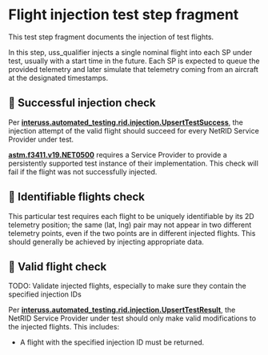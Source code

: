 # Flight injection test step fragment

This test step fragment documents the injection of test flights.

In this step, uss_qualifier injects a single nominal flight into each SP under test, usually with a start time in the future.  Each SP is expected to queue the provided telemetry and later simulate that telemetry coming from an aircraft at the designated timestamps.

## 🛑 Successful injection check

Per **[interuss.automated_testing.rid.injection.UpsertTestSuccess](../../../../../requirements/interuss/automated_testing/rid/injection.md)**, the injection attempt of the valid flight should succeed for every NetRID Service Provider under test.

**[astm.f3411.v19.NET0500](../../../../../requirements/astm/f3411/v19.md)** requires a Service Provider to provide a persistently supported test instance of their implementation.
This check will fail if the flight was not successfully injected.

## 🛑 Identifiable flights check

This particular test requires each flight to be uniquely identifiable by its 2D telemetry position; the same (lat, lng) pair may not appear in two different telemetry points, even if the two points are in different injected flights.  This should generally be achieved by injecting appropriate data.

## 🛑 Valid flight check

TODO: Validate injected flights, especially to make sure they contain the specified injection IDs

Per **[interuss.automated_testing.rid.injection.UpsertTestResult](../../../../../requirements/interuss/automated_testing/rid/injection.md)**, the NetRID Service Provider under test should only make valid modifications to the injected flights.  This includes:
* A flight with the specified injection ID must be returned.

